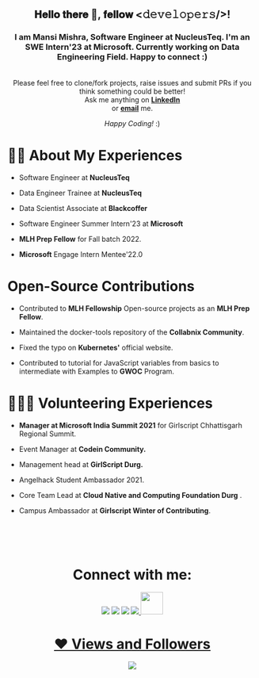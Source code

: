
<div align="center">
<h2> 𝐇𝐞𝐥𝐥𝐨 𝐭𝐡𝐞𝐫𝐞 👋, 𝐟𝐞𝐥𝐥𝐨𝐰 <𝚍𝚎𝚟𝚎𝚕𝚘𝚙𝚎𝚛𝚜/>!</h2>
</div>
<!-- <img src="https://github.com/TheDudeThatCode/TheDudeThatCode/blob/master/Assets/Hi.gif" width="0px">  -->
<!-- <a href="#"><img width="100%" height="auto" src="" height="175px"/></a> -->
<p align="center"> 
<!--  <img src="https://media.giphy.com/media/26tn33aiTi1jkl6H6/giphy.gif"/> </p> -->



<h3 align="center"><b>  I am Mansi Mishra, Software Engineer at NucleusTeq. I'm an SWE Intern'23 at Microsoft. Currently working on Data Engineering Field. Happy to connect :)</b></h3>



<!-- <div align="center" width="50">

<img src="hi.gif" alt="Welcome!" width="200">

</div> -->

<div align="center">

 <br>
Please feel free to clone/fork projects, raise issues and submit PRs if you think something could be better! <br>
Ask me anything on <a href="https://www.linkedin.com/in/mansi-mishra-5435441b8/"><b>LinkedIn</b></a><br>
or <a href="mailto:mansimishra510@gmail.com"><b>email</b></a> me.

<i>Happy Coding!</i> :)

</div>

<!-- <h1 align="left"> <img src="https://i.insider.com/5ee7c2893f737024027c1d77?width=700" width="700px" height ="400px"></h1> -->

# 🙋‍♂️ About My Experiences

 - Software Engineer at **NucleusTeq**

 - Data Engineer Trainee at **NucleusTeq**

 - Data Scientist Associate at **Blackcoffer** 

 - Software Engineer Summer Intern'23 at **Microsoft**
    
 - **MLH Prep Fellow** for Fall batch 2022.
 
 - **Microsoft** Engage Intern Mentee'22.0

# Open-Source Contributions

-  Contributed to **MLH Fellowship** Open-source projects as an **MLH Prep Fellow**.
  
-  Maintained the docker-tools repository of the **Collabnix Community**.

-  Fixed the typo on **Kubernetes'** official website.

-  Contributed to tutorial for JavaScript variables from basics to intermediate with Examples to **GWOC** Program.
 
 # 👩🏻‍🏫 Volunteering Experiences
 
 - **Manager at Microsoft India Summit 2021** for Girlscript Chhattisgarh Regional Summit.
 
 - Event Manager at **Codein Community.**

 - Management head at **GirlScript Durg.**
  
 - Angelhack Student Ambassador 2021.
    
 - Core Team Lead at **Cloud Native and Computing Foundation Durg** .
    
 - Campus Ambassador at **Girlscript Winter of Contributing**.

<!--
# 🚀 Languages and Tools:

<p align="left"> 
    <a href="https://www.java.com" target="_blank"> <img src="https://img.icons8.com/color/48/000000/java-coffee-cup-logo.png"/> </a>
    <a href="https://reactjs.org/" target="_blank"> <img src="https://img.icons8.com/color/48/000000/react-native.png"/> </a>
    <a href="https://spring.io/projects/typescript" target="_blank"> <img src="https://img.icons8.com/color/48/000000/typescript.png"/> </a> 
    <a href="https://developer.mozilla.org/en-US/docs/Web/JavaScript" target="_blank"> <img src="https://img.icons8.com/color/48/000000/javascript.png"/> </a> 
    <a href="https://www.w3.org/html/" target="_blank"> <img src="https://img.icons8.com/color/48/000000/html-5.png"/> </a> 
    <a href="https://www.w3schools.com/css/" target="_blank"> <img src="https://img.icons8.com/color/48/000000/css3.png"/> </a> 
    <a href="https://getbootstrap.com" target="_blank"> <img src="https://img.icons8.com/color/48/000000/bootstrap.png"/> </a> 
    <a href="https://www.python.org" target="_blank"> <img src="https://img.icons8.com/color/48/000000/python.png"/> </a> 
    <a style="padding-right:8px;" href="https://nodejs.org" target="_blank"> <img src="https://img.icons8.com/color/48/000000/nodejs.png"/> </a> 
    <a style="padding-right:8px;" href="https://www.mysql.com/" target="_blank"> <img src="https://img.icons8.com/fluent/50/000000/mysql-logo.png"/> </a>
    <a href="https://www.mongodb.com/" target="_blank"> <img src="https://raw.githubusercontent.com/devicons/devicon/master/icons/mongodb/mongodb-original-wordmark.svg" alt="mongodb" width="48" height="48"/> </a> 
    <a href="https://firebase.google.com/" target="_blank"> <img src="https://img.icons8.com/color/48/000000/firebase.png"/> </a> 
    <a href="https://postman.com" target="_blank"> <img src="https://www.vectorlogo.zone/logos/getpostman/getpostman-icon.svg" alt="postman" width="45" height="45"/> </a>   
    <a href="https://git-scm.com/" target="_blank"> <img src="https://img.icons8.com/color/48/000000/git.png"/> </a> 
    <a href="https://www.Golang.io" target="_blank"> <img src="https://img.icons8.com/color/48/000000/golang.png" alt="Go" width="48" height="48"/> </a> 
    <a href="https://c.js.org" target="_blank"> <img src="https://img.icons8.com/color/48/000000/c-programming.png"/> </a>
    <a href="https://expressjs.com" target="_blank"> <img src="https://raw.githubusercontent.com/devicons/devicon/master/icons/express/express-original-wordmark.svg" alt="express" width="40" height="40"/> </a>
    <a href= "https://jquery.com/"><img src = "https://img.icons8.com/ios-filled/50/000000/jquery.png"/>
     <a href="https://www.jenkins.io/"><img src="https://img.icons8.com/color/48/000000/jenkins.png"/>
   <a href="https://www.djangoproject.com/"><img src="https://img.icons8.com/color/48/000000/django.png"/>
    <a href = "https://www.docker.com/"><img src="https://img.icons8.com/color/48/000000/docker.png"/>
    <a href = "https://www.linux.org/"><img src="https://img.icons8.com/color/48/000000/linux.png"/>
     <a href = "https://www.kubernets.io/"><img src="https://img.icons8.com/color/48/000000/kubernetes.png"/>
     <a href = "https://cloud.google.com/gcp/?utm_source=google&utm_medium=cpc&utm_campaign=japac-IN-all-en-dr-bkws-all-super-trial-e-dr-1009882&utm_content=text-ad-none-none-DEV_c-CRE_498747252440-ADGP_Hybrid+%7C+BKWS+-+EXA+%7C+Txt+~+GCP+~+General_google+cloud+platform-KWID_43700023274811560-aud-970366092687:kwd-296644789888&userloc_1007794-network_g&utm_term=KW_google%20cloud%20platform&ds_rl=1264446&gclid=CjwKCAiAiKuOBhBQEiwAId_sK-CdLSgbEXIOOtUKbbju1p9EJGWeZZ4-OzJbQoANO2b-2TIS4idmvRoCD4wQAvD_BwE&gclsrc=aw.ds"><img src="https://img.icons8.com/color/48/000000/google-cloud.png"/>
    
</p>

<!-- [![React Badge](https://img.shields.io/badge/-React-61DBFB?style=for-the-badge&labelColor=black&logo=react&logoColor=61DBFB)](#)  [![Javascript Badge](https://img.shields.io/badge/-Javascript-F0DB4F?style=for-the-badge&labelColor=black&logo=javascript&logoColor=F0DB4F)](#) [![Typescript Badge](https://img.shields.io/badge/-Typescript-007acc?style=for-the-badge&labelColor=black&logo=typescript&logoColor=007acc)](#) [![Nodejs Badge](https://img.shields.io/badge/-Nodejs-3C873A?style=for-the-badge&labelColor=black&logo=node.js&logoColor=3C873A)](#) [![GraphQL Badge](https://img.shields.io/badge/-GraphQl-e535ab?style=for-the-badge&labelColor=black&logo=node.js&logoColor=e535ab)](#) -->
<br/>
<!--
<p align="center">
    <a href="https://github.com/0904-mansi/github-readme-streak-stats">
        <img title="🔥 Get streak stats for your profile at git.io/streak-stats" alt="Mansi Mishra's streak" src="https://github-readme-streak-stats.herokuapp.com/?user=0904-mansi&theme=black-ice&hide_border=true&stroke=0000&background=060A0CD0"/>
    </a>
</p>

# 📊 My Github Stats

  <br/>
    <a href="https://github.com/0904-mansi/github-readme-stats"><img alt="Mansi Mishra's Github Stats" src="https://github-readme-stats.vercel.app/api?username=0904-mansi&show_icons=true&count_private=true&theme=react&hide_border=true&bg_color=0D1117" /></a>
        
        
       
  <a href="https://github.com/0904-mansi/github-readme-stats"><img alt="Mansi's Top Languages" src="https://github-readme-stats.vercel.app/api/top-langs/?username=0904-mansi&langs_count=8&count_private=true&layout=compact&theme=react&hide_border=true&bg_color=0D1117" /></a>
  <br/>
  <b>Note:</b> Top languages is only a metric of the languages my public code consists of and doesn't reflect experience or skill level.
<!-- [![mansi09's GitHub | Languages Over Time](https://stats.quine.sh/mansi09/languages-over-time?theme=dark)](https://quine.sh)  -->

<br/>
<br/>

<!-- <a href="https://github.com/0904-mansi/github-readme-activity-graph"><img alt="Mansi Mishra's Activity Graph" src="https://activity-graph.herokuapp.com/graph?username=0904-mansi&bg_color=0D1117&color=5BCDEC&line=5BCDEC&point=FFFFFF&hide_border=true" /></a>
 
<br/>
<br/>
-->
<div align="center">

# Connect with me:
<p align="left">

<a href = "https://www.linkedin.com/in/mansi-mishra-5435441b8/"><img src="https://img.icons8.com/fluent/48/000000/linkedin.png"/></a>
<a href = "https://twitter.com/MansiMi22804871"><img src="https://img.icons8.com/fluent/48/000000/twitter.png"/></a>
<a href = "https://www.instagram.com/m_ansi_0904/"><img src="https://img.icons8.com/fluent/48/000000/instagram-new.png"/></a>
<a href ="https://stackoverflow.com/users/16567472/mansi-mishra?tab=profile"><img src="https://img.icons8.com/color/48/stackoverflow.png"/> 
<a href = "https://leetcode.com/mansimishra510/" ><img  width="45" height="45" src = "https://img.icons8.com/external-tal-revivo-shadow-tal-revivo/24/external-level-up-your-coding-skills-and-quickly-land-a-job-logo-shadow-tal-revivo.png">



</p>

# ❤ Views and Followers
<a href="https://github.com/0904-mansi/github-profile-views-counter">
    <img src="https://komarev.com/ghpvc/?username=0904-mansi">
</a> 

</div>
<!-- <a href="https://github.com/SubhamRaoniar28?tab=followers"><img src="https://img.shields.io/github/followers/SubhamRaoniar28?label=Followers&style=social" alt="GitHub Badge"></a> -->
